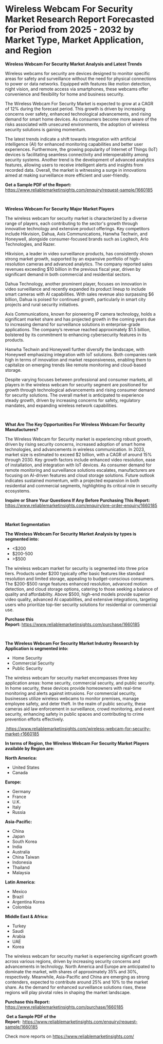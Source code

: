 <p><h1>Wireless Webcam For Security Market Research Report Forecasted for Period from 2025 -  2032 by Market Type, Market Application, and Region</h1></p><p><strong>Wireless Webcam For Security Market Analysis and Latest Trends</strong></p>
<p><p>Wireless webcams for security are devices designed to monitor specific areas for safety and surveillance without the need for physical connections to power or data networks. Equipped with features like motion detection, night vision, and remote access via smartphones, these webcams offer convenience and flexibility for home and business security.</p><p>The Wireless Webcam For Security Market is expected to grow at a CAGR of 12% during the forecast period. This growth is driven by increasing concerns over safety, enhanced technological advancements, and rising demand for smart home devices. As consumers become more aware of the risks associated with unsecured environments, the adoption of wireless security solutions is gaining momentum.</p><p>The latest trends indicate a shift towards integration with artificial intelligence (AI) for enhanced monitoring capabilities and better user experiences. Furthermore, the growing popularity of Internet of Things (IoT) devices is facilitating seamless connectivity and interoperability among security systems. Another trend is the development of advanced analytics features, allowing users to receive intelligent alerts and insights from recorded data. Overall, the market is witnessing a surge in innovations aimed at making surveillance more efficient and user-friendly.</p></p>
<p><strong>Get a Sample PDF of the Report:&nbsp;</strong> <a href="https://www.reliablemarketinsights.com/enquiry/request-sample/1660185?utm_campaign=2389&utm_medium=2&utm_source=Github&utm_content=ia&utm_term=20022025&utm_id=wireless-webcam-for-security">https://www.reliablemarketinsights.com/enquiry/request-sample/1660185</a></p>
<p>&nbsp;</p>
<p><strong>Wireless Webcam For Security Major Market Players</strong></p>
<p><p>The wireless webcam for security market is characterized by a diverse range of players, each contributing to the sector's growth through innovative technology and extensive product offerings. Key competitors include Hikvision, Dahua, Axis Communications, Hanwha Techwin, and Honeywell, alongside consumer-focused brands such as Logitech, Arlo Technologies, and Razer.</p><p>Hikvision, a leader in video surveillance products, has consistently shown strong market growth, supported by an expansive portfolio of high-resolution cameras and advanced analytics. The company reported sales revenues exceeding $10 billion in the previous fiscal year, driven by significant demand in both commercial and residential sectors.</p><p>Dahua Technology, another prominent player, focuses on innovation in video surveillance and recently expanded its product lineup to include smart cameras with AI capabilities. With sales revenue also surpassing $6 billion, Dahua is poised for continued growth, particularly in smart city projects and rural security initiatives.</p><p>Axis Communications, known for pioneering IP camera technology, holds a significant market share and has projected growth in the coming years due to increasing demand for surveillance solutions in enterprise-grade applications. The company’s revenue reached approximately $1.5 billion, bolstered by its commitment to enhancing cybersecurity features in its products.</p><p>Hanwha Techwin and Honeywell further diversify the landscape, with Honeywell emphasizing integration with IoT solutions. Both companies rank high in terms of innovation and market responsiveness, enabling them to capitalize on emerging trends like remote monitoring and cloud-based storage.</p><p>Despite varying focuses between professional and consumer markets, all players in the wireless webcam for security segment are positioned for growth through technological advancements and rising consumer demand for security solutions. The overall market is anticipated to experience steady growth, driven by increasing concerns for safety, regulatory mandates, and expanding wireless network capabilities.</p></p>
<p>&nbsp;</p>
<p><strong>What Are The Key Opportunities For Wireless Webcam For Security Manufacturers?</strong></p>
<p><p>The Wireless Webcam for Security market is experiencing robust growth, driven by rising security concerns, increased adoption of smart home technologies, and advancements in wireless communication. In 2023, market size is estimated to exceed $2 billion, with a CAGR of around 15% through 2030. Key growth factors include enhanced video resolution, ease of installation, and integration with IoT devices. As consumer demand for remote monitoring and surveillance solutions escalates, manufacturers are focusing on AI-driven features and cloud storage solutions. Future outlook indicates sustained momentum, with a projected expansion in both residential and commercial segments, highlighting its critical role in security ecosystems.</p></p>
<p><strong>Inquire or Share Your Questions If Any Before Purchasing This Report:</strong> <a href="https://www.reliablemarketinsights.com/enquiry/pre-order-enquiry/1660185?utm_campaign=2389&utm_medium=2&utm_source=Github&utm_content=ia&utm_term=20022025&utm_id=wireless-webcam-for-security">https://www.reliablemarketinsights.com/enquiry/pre-order-enquiry/1660185</a></p>
<p>&nbsp;</p>
<p><strong>Market Segmentation</strong></p>
<p><strong>The Wireless Webcam For Security Market Analysis by types is segmented into:</strong></p>
<p><ul><li><$200</li><li>$200-500</li><li>>$500</li></ul></p>
<p><p>The wireless webcam market for security is segmented into three price tiers. Products under $200 typically offer basic features like standard resolution and limited storage, appealing to budget-conscious consumers. The $200-$500 range features enhanced resolution, advanced motion detection, and cloud storage options, catering to those seeking a balance of quality and affordability. Above $500, high-end models provide superior video quality, advanced AI capabilities, and extensive integrations, targeting users who prioritize top-tier security solutions for residential or commercial use.</p></p>
<p><strong>Purchase this Report:&nbsp;</strong><a href="https://www.reliablemarketinsights.com/purchase/1660185?utm_campaign=2389&utm_medium=2&utm_source=Github&utm_content=ia&utm_term=20022025&utm_id=wireless-webcam-for-security">https://www.reliablemarketinsights.com/purchase/1660185</a></p>
<p>&nbsp;</p>
<p><strong>The Wireless Webcam For Security Market Industry Research by Application is segmented into:</strong></p>
<p><ul><li>Home Security</li><li>Commercial Security</li><li>Public Security</li></ul></p>
<p><p>The wireless webcam for security market encompasses three key application areas: home security, commercial security, and public security. In home security, these devices provide homeowners with real-time monitoring and alerts against intrusions. For commercial security, businesses utilize wireless webcams to monitor premises, manage employee safety, and deter theft. In the realm of public security, these cameras aid law enforcement in surveillance, crowd monitoring, and event security, enhancing safety in public spaces and contributing to crime prevention efforts effectively.</p></p>
<p><a href="https://www.reliablemarketinsights.com/wireless-webcam-for-security-market-r1660185?utm_campaign=2389&utm_medium=2&utm_source=Github&utm_content=ia&utm_term=20022025&utm_id=wireless-webcam-for-security">&nbsp;https://www.reliablemarketinsights.com/wireless-webcam-for-security-market-r1660185</a></p>
<p><strong>In terms of Region, the Wireless Webcam For Security Market Players available by Region are:</strong></p>
<p>
    <p> <strong> North America: </strong>
        <ul>
            <li>United States</li>
            <li>Canada</li>
        </ul>
        </p> 
    <p> <strong> Europe: </strong>
        <ul>
            <li>Germany</li>
            <li>France</li>
            <li>U.K.</li>
            <li>Italy</li>
            <li>Russia</li>
        </ul>
        </p> 
    <p> <strong> Asia-Pacific: </strong>
        <ul>
            <li>China</li>
            <li>Japan</li>
            <li>South Korea</li>
            <li>India</li>
            <li>Australia</li>
            <li>China Taiwan</li>
            <li>Indonesia</li>
            <li>Thailand</li>
            <li>Malaysia</li>
        </ul>
        </p> 
    <p> <strong> Latin America: </strong>
        <ul>
            <li>Mexico</li>
            <li>Brazil</li>
            <li>Argentina Korea</li>
            <li>Colombia</li>
        </ul>
        </p> 
    <p> <strong> Middle East & Africa: </strong>
        <ul>
            <li>Turkey</li>
            <li>Saudi</li>
            <li>Arabia</li>
            <li>UAE</li>
            <li>Korea</li>
        </ul>
    </p>
    </p>
<p><p>The wireless webcam for security market is experiencing significant growth across various regions, driven by increasing security concerns and advancements in technology. North America and Europe are anticipated to dominate the market, with shares of approximately 35% and 30%, respectively. Meanwhile, Asia-Pacific and China are emerging as strong contenders, expected to contribute around 25% and 10% to the market share. As the demand for enhanced surveillance solutions rises, these regions will play pivotal roles in shaping the market landscape.</p></p>
<p><strong>Purchase this Report: </strong><a href="https://www.reliablemarketinsights.com/purchase/1660185?utm_campaign=2389&utm_medium=2&utm_source=Github&utm_content=ia&utm_term=20022025&utm_id=wireless-webcam-for-security">https://www.reliablemarketinsights.com/purchase/1660185</a></p>
<p>&nbsp;<strong>Get a Sample PDF of the Report:&nbsp;&nbsp;</strong><a href="https://www.reliablemarketinsights.com/enquiry/request-sample/1660185?utm_campaign=2389&utm_medium=2&utm_source=Github&utm_content=ia&utm_term=20022025&utm_id=wireless-webcam-for-security">https://www.reliablemarketinsights.com/enquiry/request-sample/1660185</a></p>
<p><strong></strong></p>
<p>Check more reports on <a href="https://www.reliablemarketinsights.com/?utm_campaign=2389&utm_medium=2&utm_source=Github&utm_content=ia&utm_term=20022025&utm_id=wireless-webcam-for-security">https://www.reliablemarketinsights.com/</a></p>